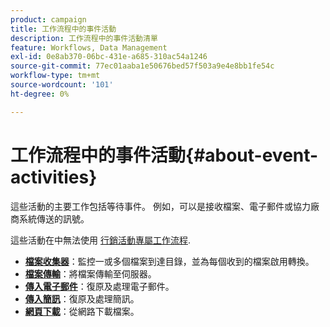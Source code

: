 ```yaml
---
product: campaign
title: 工作流程中的事件活動
description: 工作流程中的事件活動清單
feature: Workflows, Data Management
exl-id: 0e8ab370-06bc-431e-a685-310ac54a1246
source-git-commit: 77ec01aaba1e50676bed57f503a9e4e8bb1fe54c
workflow-type: tm+mt
source-wordcount: '101'
ht-degree: 0%

---
```


# 工作流程中的事件活動{#about-event-activities}

這些活動的主要工作包括等待事件。 例如，可以是接收檔案、電子郵件或協力廠商系統傳送的訊號。

這些活動在中無法使用 [行銷活動專屬工作流程](campaign-workflows.md).


* **[檔案收集器](file-collector.md)**：監控一或多個檔案到達目錄，並為每個收到的檔案啟用轉換。
* **[檔案傳輸](file-transfer.md)**：將檔案傳輸至伺服器。
* **[傳入電子郵件](inbound-emails.md)**：復原及處理電子郵件。
* **[傳入簡訊](inbound-sms.md)**：復原及處理簡訊。
* **[網頁下載](web-download.md)**：從網路下載檔案。
